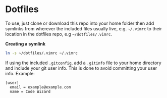 # Dotfiles

To use, just clone or download this repo into your home folder then add symlinks from wherever the included files usually live, e.g. `~/.vimrc` to their location in the dotfiles repo, e.g `~/dotfiles/.vimrc`.

**Creating a symlink**

``` bash
ln -s ~/dotfiles/.vimrc ~/.vimrc
```

If using the included `.gitconfig`, add a `.gitinfo` file to your home directory and include your git user info. This is done to avoid committing your user info. Example:

```
[user]
  email = example@example.com
  name = Code Wizard
```
